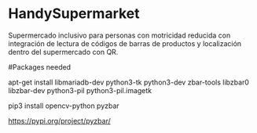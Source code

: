 # HandySupermarket
Supermercado inclusivo para personas con motricidad reducida con integración de lectura de códigos de barras de productos y localización dentro del supermercado con QR.

#Packages needed

apt-get install libmariadb-dev python3-tk python3-dev zbar-tools  libzbar0 libzbar-dev python3-pil python3-pil.imagetk


pip3 install opencv-python pyzbar 


https://pypi.org/project/pyzbar/
